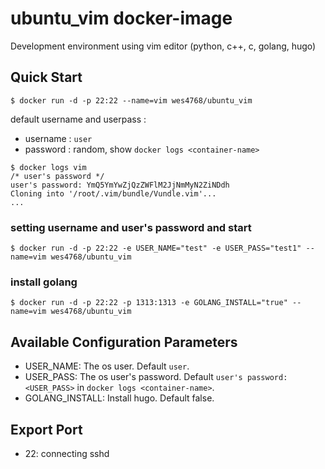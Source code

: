 # ubuntu_vim docker-image

Development environment using vim editor (python, c++, c, golang, hugo)

## Quick Start

```
$ docker run -d -p 22:22 --name=vim wes4768/ubuntu_vim
```

default username and userpass :
- username : `user`
- password : random, show `docker logs <container-name>`

```
$ docker logs vim
/* user's password */
user's password: YmQ5YmYwZjQzZWFlM2JjNmMyN2ZiNDdh 
Cloning into '/root/.vim/bundle/Vundle.vim'...
...
```
	
### setting username and user's password and start

```
$ docker run -d -p 22:22 -e USER_NAME="test" -e USER_PASS="test1" --name=vim wes4768/ubuntu_vim
```

### install golang

```
$ docker run -d -p 22:22 -p 1313:1313 -e GOLANG_INSTALL="true" --name=vim wes4768/ubuntu_vim
```

## Available Configuration Parameters

- USER_NAME: The os user. Default `user`.
- USER_PASS: The os user's password. Default `user's password: <USER_PASS>` in `docker logs <container-name>`.
- GOLANG_INSTALL: Install hugo. Default false.

## Export Port

- 22: connecting sshd
